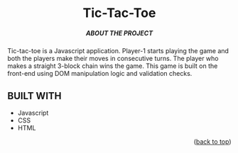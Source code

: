 <div id="top"></div>
<!--
*** It is a Javascript web application.
-->


<!-- PROJECT SHIELDS -->
<!--
*** I'm using markdown "reference style" links for readability.
*** Reference links are enclosed in brackets [ ] instead of parentheses ( ).
*** https://www.markdownguide.org/basic-syntax/#reference-style-links
-->

<div align="center">
    <h1> Tic-Tac-Toe</h1>
    <h5>ABOUT THE PROJECT</h2>
   
 </div>
 
 <div>
    <p text-align="justify">
        Tic-tac-toe is a  Javascript application. Player-1 starts playing the game and both the players make their moves in consecutive turns. The player who makes a straight 3-block chain wins the game. This game is built on the front-end using DOM manipulation logic and validation checks.   
    </p>
</div>


<!--Technologies Used-->
## BUILT WITH
- Javascript
- CSS
- HTML
<p align="right">(<a href="#top">back to top</a>)</p>


